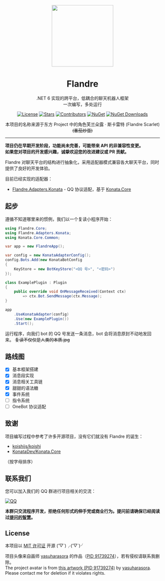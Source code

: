 <div align="center">

<img src="https://raw.githubusercontent.com/FlandreDevs/Flandre/main/avatar.jpg" width="200" />

# Flandre

.NET 6 实现的跨平台，低耦合的聊天机器人框架  
一次编写，多处运行

[![License](https://img.shields.io/github/license/FlandreDevs/Flandre?label=License&style=flat-square&color=42a5f5)](https://github.com/FlandreDevs/Flandre/blob/main/LICENSE)
[![Stars](https://img.shields.io/github/stars/FlandreDevs/Flandre?label=Stars&style=flat-square&color=1976d2)](https://github.com/FlandreDevs/Flandre/stargazers)
[![Contributors](https://img.shields.io/github/contributors/FlandreDevs/Flandre?label=Contributors&style=flat-square&color=ab47bc)](https://github.com/FlandreDevs/Flandre/graphs/contributors)
[![NuGet](https://img.shields.io/nuget/vpre/Flandre.Core?style=flat-square&label=NuGet&color=ec407a)](https://www.nuget.org/packages/Flandre.Core/)
[![NuGet Downloads](https://img.shields.io/nuget/dt/Flandre.Core?style=flat-square&label=Downloads&color=ffb300)](https://www.nuget.org/packages/Flandre.Core/)

本项目的名称来源于东方 Project 中的角色芙兰朵露 · 斯卡雷特 (Flandre Scarlet) ~~(番茄炒蛋)~~

</div>

---

**项目仍在早期开发阶段，功能尚未完善，可能带来 API 的非兼容性变更。**  
**如果您对项目的开发感兴趣，诚挚欢迎您的改进建议或 PR 贡献。**

Flandre 对聊天平台的结构进行抽象化，采用适配器模式兼容各大聊天平台，同时提供了良好的开发体验。

目前已经实现的适配器：

- [Flandre.Adapters.Konata](https://github.com/FlandreDevs/Flandre/blob/main/Flandre.Adapters.Konata/README.md) - QQ 协议适配，基于 [Konata.Core](https://github.com/KonataDev/Konata.Core)

## 起步

遵循不知道哪里来的惯例，我们以一个复读小程序开始：

```csharp
using Flandre.Core;
using Flandre.Adapters.Konata;
using Konata.Core.Common;

var app = new FlandreApp();

var config = new KonataAdapterConfig();
config.Bots.Add(new KonataBotConfig
{
    KeyStore = new BotKeyStore("<QQ 号>", "<密码>")
});

class ExamplePlugin : Plugin
{
    public override void OnMessageReceived(Context ctx)
        => ctx.Bot.SendMessage(ctx.Message);
}

app
    .UseKonataAdapter(config)
    .Use(new ExamplePlugin())
    .Start();
```

运行程序，向我们 bot 的 QQ 号发送一条消息，bot 会将消息原封不动地发回来。 ~~复读不仅仅是人类的本质.jpg~~

## 路线图

- [x] 基本框架搭建
- [x] 消息段实现
- [x] 消息相关工具链
- [x] 甜甜的语法糖
- [x] 事件系统
- [ ] 指令系统
- [ ] OneBot 协议适配

## 致谢

项目编写过程中参考了许多开源项目，没有它们就没有 Flandre 的诞生：

- [koishijs/koishi](https://github.com/koishijs/koishi)
- [KonataDev/Konata.Core](https://github.com/KonataDev/Konata.Core)

（按字母排序）

## 联系我们
您可以加入我们的 QQ 群进行项目相关的交流：

[![QQ](https://img.shields.io/badge/Flandre.Community-164189664-blue?style=flat-square&logo=tencent-qq&logoColor=white)](https://jq.qq.com/?_wv=1027&k=tTNVlDR6)

**本群只交流程序开发，拒绝任何形式的伸手党或商业行为。提问前请确保已经阅读过[提问的智慧](https://github.com/tvvocold/How-To-Ask-Questions-The-Smart-Way)。**

## License

本项目以 [MIT 许可证](https://github.com/FlandreDevs/Flandre/blob/main/LICENSE) 开源 (′▽\`)╭(′▽\`)╯

项目头像来自画师 [yasuharasora](https://www.pixiv.net/users/65707917) 的作品（[PID 91739274](https://www.pixiv.net/artworks/91739274)），若有侵权请联系我删除。  
The project avatar is from [this artwork \(PID 91739274\)](https://www.pixiv.net/artworks/91739274) by [yasuharasora](https://www.pixiv.net/users/65707917). Please contact me for deletion if it violates rights.
